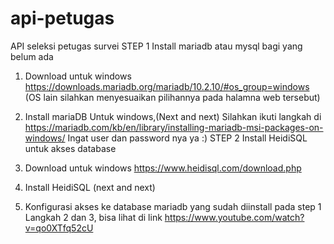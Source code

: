 # api-petugas
API seleksi petugas survei
STEP 1 Install mariadb atau mysql bagi yang belum ada
1. Download untuk windows https://downloads.mariadb.org/mariadb/10.2.10/#os_group=windows (OS lain silahkan menyesuaikan pilihannya pada halamna web tersebut)
2. Install mariaDB Untuk windows,(Next and next) Silahkan ikuti langkah di https://mariadb.com/kb/en/library/installing-mariadb-msi-packages-on-windows/ Ingat user dan password nya ya :)
STEP 2 Install HeidiSQL untuk akses database

1. Download untuk windows https://www.heidisql.com/download.php
2. Install HeidiSQL (next and next)
3. Konfigurasi akses ke database mariadb yang sudah diinstall pada step 1 Langkah 2 dan 3, bisa lihat di link https://www.youtube.com/watch?v=qo0XTfq52cU

